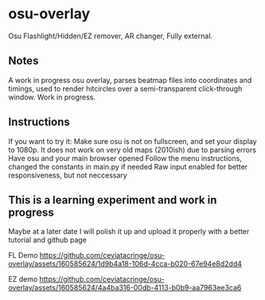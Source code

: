 # osu-overlay
Osu Flashlight/Hidden/EZ remover, AR changer, Fully external.

## Notes
A work in progress osu overlay, parses beatmap files into coordinates and timings, used to render hitcircles over a semi-transparent click-through window.
Work in progress. 

## Instructions
If you want to try it: Make sure osu is not on fullscreen, and set your display to 1080p.
It does not work on very old maps (2010ish) due to parsing errors
Have osu and your main browser opened
Follow the menu instructions, changed the constants in main.py if needed
Raw input enabled for better responsiveness, but not neccessary

## This is a learning experiment and work in progress
Maybe at a later date I will polish it up and upload it properly with a better tutorial and github page

FL Demo
https://github.com/ceviatacringe/osu-overlay/assets/160585624/1d9b4a18-106d-4cca-b020-67e94e8d2dd4

EZ demo
https://github.com/ceviatacringe/osu-overlay/assets/160585624/4a4ba316-00db-4113-b0b9-aa7963ee3ca6

